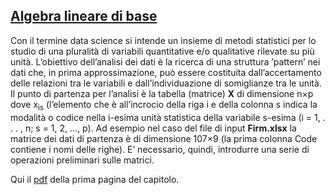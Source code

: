 ## [Algebra lineare di base](https://github.com/UniprJRC/DSconMATLAB/tree/main/matlabfiles/capAlgebraBase/Pagina1AlgebraBase.pdf) ##

Con il termine data science si intende un insieme di metodi statistici per lo
studio di una pluralità di variabili quantitative e/o qualitative rilevate su più
unità. L’obiettivo dell’analisi dei dati è la ricerca di una struttura ’pattern’
nei dati che, in prima approssimazione, può essere costituita dall’accertamento
delle relazioni tra le variabili e dall’individuazione di somiglianze tra le unità. Il
punto di partenza per l’analisi è la tabella (matrice) **X** di dimensione n×p dove
x<sub>is</sub> (l’elemento che è all’incrocio della riga i e della colonna s indica la modalità
o codice nella i-esima unità statistica della variabile s-esima (i = 1, . . . , n;
s = 1, 2, ..., p). Ad esempio nel caso del file di input **Firm.xlsx** la matrice
dei dati di partenza è di dimensione 107×9 (la prima colonna Code contiene
i nomi delle righe). E’ necessario, quindi, introdurre una serie di operazioni
preliminari sulle matrici.

Qui il [pdf](https://github.com/UniprJRC/DSconMATLAB/tree/main/matlabfiles/capAlgebraBase/Pagina1AlgebraBase.pdf) della prima pagina del capitolo.

